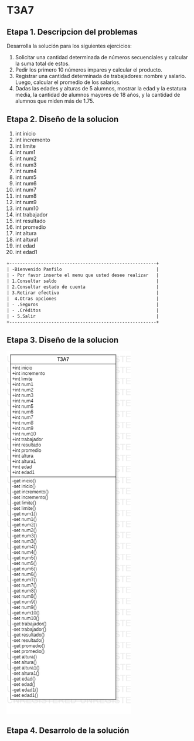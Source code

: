 # T3A7
## Etapa 1. Descripcion del problemas

Desarrolla la solución para los siguientes ejercicios:

1. Solicitar una cantidad determinada de números secuenciales y calcular la suma total de estos.
2. Pedir los primero 10 números impares y calcular el producto.
3. Registrar una cantidad determinada de trabajadores: nombre y salario. Luego, calcular el promedio de los salarios.
4. Dadas las edades y alturas de 5 alumnos, mostrar la edad y la estatura media, la cantidad de alumnos mayores de 18 años, y la cantidad de alumnos que miden más de 1.75.

## Etapa 2. Diseño de la solucion

 1. int inicio
 2. int incremento
 3. int limite
 5. int num1
 6. int num2
 7. int num3
 8. int num4
 9. int num5
10. int num6
11. int num7
12. int num8
13. int num9
14. int num10
15. int trabajador
16. int resultado
17. int promedio
18. int altura
19. int altura1
20. int edad
21. int edad1
  
~~~
+--------------------------------------------------------+
| -Bienvenido Panfilo                                    |
| - Por favor inserte el menu que usted desee realizar   |
| 1.Consultar saldo                                      |
| 2.Consultar estado de cuenta                           |
| 3.Retirar efectivo                                     |
|  4.Otras opciones                                      |
| - .Seguros                                             |
| - .Créditos                                            |
| - 5.Salir                                              |
+--------------------------------------------------------+
~~~


## Etapa 3. Diseño de la solucion

![](https://github.com/Jesus-David-Hernandez-Garcia/T3A7/blob/main/T3A7.png)

## Etapa 4. Desarrolo de la solución


